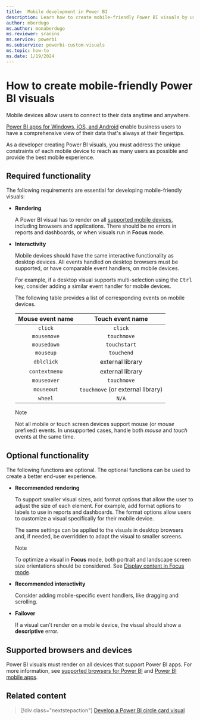 ```yaml
---
title:  Mobile development in Power BI
description: Learn how to create mobile-friendly Power BI visuals by using essential and recommended functions to add interactive functionality.
author: mberdugo
ms.author: monaberdugo
ms.reviewer: sranins
ms.service: powerbi
ms.subservice: powerbi-custom-visuals
ms.topic: how-to
ms.date: 1/19/2024
---
```


# How to create mobile-friendly Power BI visuals

Mobile devices allow users to connect to their data anytime and anywhere.

[Power BI apps for Windows, iOS, and Android](../../consumer/mobile/mobile-apps-for-mobile-devices.md) enable business users to have a comprehensive view of their data that's always at their fingertips.

As a developer creating Power BI visuals, you must address the unique constraints of each mobile device to reach as many users as possible and provide the best mobile experience.

## Required functionality

The following requirements are essential for developing mobile-friendly visuals:

* **Rendering**

  A Power BI visual has to render on all [supported mobile devices](/power-platform/admin/supported-web-browsers-and-mobile-devices), including browsers and applications. There should be no errors in reports and dashboards, or when visuals run in **Focus** mode.

* **Interactivity**

  Mobile devices should have the same interactive functionality as desktop devices. All events handled on desktop browsers must be supported, or have comparable event handlers, on mobile devices.
  
  For example, if a desktop visual supports multi-selection using the <kbd>Ctrl</kbd> key, consider adding a similar event handler for mobile devices.

  The following table provides a list of corresponding events on mobile devices.

  | Mouse event name | Touch event name |
  |:----------------:|:----------------:|
  | `click` | `click` |
  | `mousemove` | `touchmove` |
  | `mousedown` | `touchstart` |
  | `mouseup` | `touchend` |
  | `dblclick` | external library |
  | `contextmenu` | external library |
  | `mouseover` | `touchmove` |
  | `mouseout` | `touchmove` (or external library) |
  | `wheel` | `N/A` |

  > [!NOTE]
  > Not all mobile or touch screen devices support mouse (or *mouse* prefixed) events. In unsupported cases, handle both *mouse* and *touch* events at the same time.

## Optional functionality

The following functions are optional. The optional functions can be used to create a better end-user experience.

* **Recommended rendering**

  To support smaller visual sizes, add format options that allow the user to adjust the size of each element. For example, add format options to labels to use in reports and dashboards. The format options allow users to customize a visual specifically for their mobile device.
  
  The same settings can be applied to the visuals in desktop browsers and, if needed, be overridden to adapt the visual to smaller screens.

  > [!NOTE]
  > To optimize a visual in **Focus** mode, both portrait and landscape screen size orientations should be considered. See [Display content in Focus mode](../../consumer/end-user-focus.md).

* **Recommended interactivity**

  Consider adding mobile-specific event handlers, like dragging and scrolling.

* **Failover**

  If a visual can't render on a mobile device, the visual should show a **descriptive** error.

## Supported browsers and devices

Power BI visuals must render on all devices that support Power BI apps. For more information, see [supported browsers for Power BI](../../fundamentals/power-bi-browsers.md) and [Power BI mobile apps](../../consumer/mobile/mobile-apps-for-mobile-devices.md).

## Related content

> [!div class="nextstepaction"]
> [Develop a Power BI circle card visual](./develop-circle-card.md)